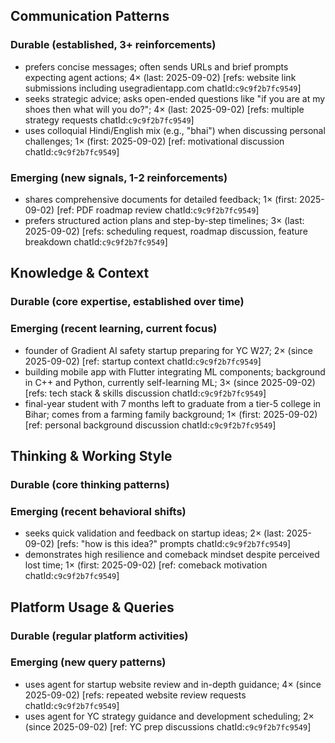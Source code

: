 ## Communication Patterns
### Durable (established, 3+ reinforcements)
- prefers concise messages; often sends URLs and brief prompts expecting agent actions; 4× (last: 2025-09-02) [refs: website link submissions including usegradientapp.com chatId:`c9c9f2b7fc9549`]
- seeks strategic advice; asks open-ended questions like "if you are at my shoes then what will you do?"; 4× (last: 2025-09-02) [refs: multiple strategy requests chatId:`c9c9f2b7fc9549`]
- uses colloquial Hindi/English mix (e.g., "bhai") when discussing personal challenges; 1× (first: 2025-09-02) [ref: motivational discussion chatId:`c9c9f2b7fc9549`]

### Emerging (new signals, 1-2 reinforcements)
- shares comprehensive documents for detailed feedback; 1× (first: 2025-09-02) [ref: PDF roadmap review chatId:`c9c9f2b7fc9549`]
- prefers structured action plans and step-by-step timelines; 3× (last: 2025-09-02) [refs: scheduling request, roadmap discussion, feature breakdown chatId:`c9c9f2b7fc9549`]

## Knowledge & Context
### Durable (core expertise, established over time)

### Emerging (recent learning, current focus)
- founder of Gradient AI safety startup preparing for YC W27; 2× (since 2025-09-02) [ref: startup context chatId:`c9c9f2b7fc9549`]
- building mobile app with Flutter integrating ML components; background in C++ and Python, currently self-learning ML; 3× (since 2025-09-02) [refs: tech stack & skills discussion chatId:`c9c9f2b7fc9549`]
- final-year student with 7 months left to graduate from a tier-5 college in Bihar; comes from a farming family background; 1× (first: 2025-09-02) [ref: personal background discussion chatId:`c9c9f2b7fc9549`]

## Thinking & Working Style
### Durable (core thinking patterns)

### Emerging (recent behavioral shifts)
- seeks quick validation and feedback on startup ideas; 2× (last: 2025-09-02) [refs: "how is this idea?" prompts chatId:`c9c9f2b7fc9549`]
- demonstrates high resilience and comeback mindset despite perceived lost time; 1× (first: 2025-09-02) [ref: comeback motivation chatId:`c9c9f2b7fc9549`]

## Platform Usage & Queries
### Durable (regular platform activities)

### Emerging (new query patterns)
- uses agent for startup website review and in-depth guidance; 4× (since 2025-09-02) [refs: repeated website review requests chatId:`c9c9f2b7fc9549`]
- uses agent for YC strategy guidance and development scheduling; 2× (since 2025-09-02) [ref: YC prep discussions chatId:`c9c9f2b7fc9549`]